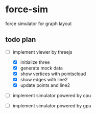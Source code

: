 # force-sim

force simulator for graph layout

## todo plan

-   [ ] implement viewer by threejs

    -   [x] initialize three
    -   [x] generate mock data
    -   [x] show vertices with pointscloud
    -   [x] show edges with line2
    -   [x] update points and line2

-   [ ] implement simulator powered by cpu

-   [ ] implement simulator powered by gpu
